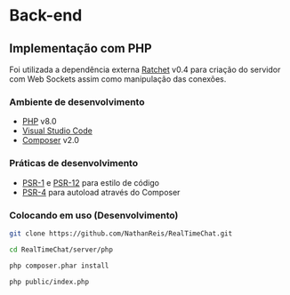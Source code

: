 # Back-end

## Implementação com PHP

Foi utilizada a dependência externa [Ratchet](http://socketo.me/) v0.4 para criação do servidor com Web Sockets assim como manipulação das conexões.

### Ambiente de desenvolvimento

- [PHP](https://www.php.net/) v8.0
- [Visual Studio Code](https://code.visualstudio.com/)
- [Composer](https://getcomposer.org/) v2.0

### Práticas de desenvolvimento

- [PSR-1](https://www.php-fig.org/psr/psr-1/) e [PSR-12](https://www.php-fig.org/psr/psr-12/) para estilo de código
- [PSR-4](https://www.php-fig.org/psr/psr-4/) para autoload através do Composer

### Colocando em uso (Desenvolvimento)

```bash
git clone https://github.com/NathanReis/RealTimeChat.git

cd RealTimeChat/server/php

php composer.phar install

php public/index.php

```
